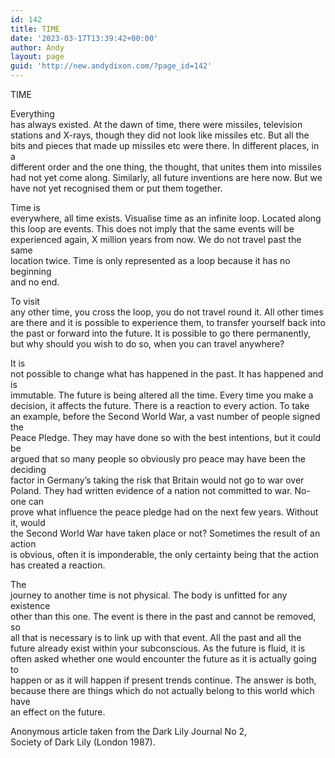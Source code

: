 ```yaml
---
id: 142
title: TIME
date: '2023-03-17T13:39:42+00:00'
author: Andy
layout: page
guid: 'http://new.andydixon.com/?page_id=142'
---
```


TIME

Everything  
has always existed. At the dawn of time, there were missiles, television  
stations and X-rays, though they did not look like missiles etc. But all the  
bits and pieces that made up missiles etc were there. In different places, in a  
different order and the one thing, the thought, that unites them into missiles  
had not yet come along. Similarly, all future inventions are here now. But we  
have not yet recognised them or put them together.

Time is  
everywhere, all time exists. Visualise time as an infinite loop. Located along  
this loop are events. This does not imply that the same events will be  
experienced again, X million years from now. We do not travel past the same  
location twice. Time is only represented as a loop because it has no beginning  
and no end.

To visit  
any other time, you cross the loop, you do not travel round it. All other times  
are there and it is possible to experience them, to transfer yourself back into  
the past or forward into the future. It is possible to go there permanently,  
but why should you wish to do so, when you can travel anywhere?

It is  
not possible to change what has happened in the past. It has happened and is  
immutable. The future is being altered all the time. Every time you make a  
decision, it affects the future. There is a reaction to every action. To take  
an example, before the Second World War, a vast number of people signed the  
Peace Pledge. They may have done so with the best intentions, but it could be  
argued that so many people so obviously pro peace may have been the deciding  
factor in Germany’s taking the risk that Britain would not go to war over  
Poland. They had written evidence of a nation not committed to war. No-one can  
prove what influence the peace pledge had on the next few years. Without it, would  
the Second World War have taken place or not? Sometimes the result of an action  
is obvious, often it is imponderable, the only certainty being that the action  
has created a reaction.

The  
journey to another time is not physical. The body is unfitted for any existence  
other than this one. The event is there in the past and cannot be removed, so  
all that is necessary is to link up with that event. All the past and all the  
future already exist within your subconscious. As the future is fluid, it is  
often asked whether one would encounter the future as it is actually going to  
happen or as it will happen if present trends continue. The answer is both,  
because there are things which do not actually belong to this world which have  
an effect on the future.

Anonymous article taken from the Dark Lily Journal No 2,  
Society of Dark Lily (London 1987).